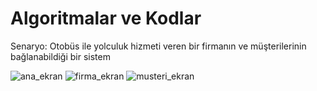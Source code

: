 # Algoritmalar ve Kodlar
 
 Senaryo: Otobüs ile yolculuk hizmeti veren bir firmanın ve müşterilerinin bağlanabildiği bir sistem
 
![ana_ekran](https://user-images.githubusercontent.com/77399565/105900447-1cecae00-602d-11eb-88f4-ad13f16ca916.png)
![firma_ekran](https://user-images.githubusercontent.com/77399565/105900452-1e1ddb00-602d-11eb-90d5-0db72860590d.png)
![musteri_ekran](https://user-images.githubusercontent.com/77399565/105900455-1eb67180-602d-11eb-97ce-6992ded0ee41.png)
